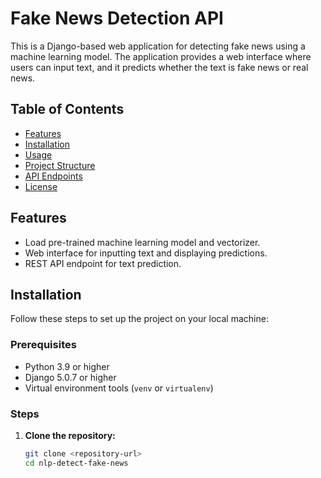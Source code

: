 # Fake News Detection API

This is a Django-based web application for detecting fake news using a machine learning model. The application provides a web interface where users can input text, and it predicts whether the text is fake news or real news.

## Table of Contents

- [Features](#features)
- [Installation](#installation)
- [Usage](#usage)
- [Project Structure](#project-structure)
- [API Endpoints](#api-endpoints)
- [License](#license)

## Features

- Load pre-trained machine learning model and vectorizer.
- Web interface for inputting text and displaying predictions.
- REST API endpoint for text prediction.

## Installation

Follow these steps to set up the project on your local machine:

### Prerequisites

- Python 3.9 or higher
- Django 5.0.7 or higher
- Virtual environment tools (`venv` or `virtualenv`)

### Steps

1. **Clone the repository:**

   ```bash
   git clone <repository-url>
   cd nlp-detect-fake-news
